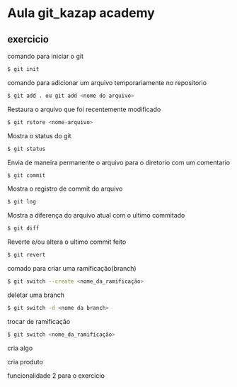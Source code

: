 # Aula git_kazap academy

## exercicio

comando para iniciar o git
```bash
$ git init 
```
comando para adicionar um arquivo temporariamente no repositorio
```bash
$ git add . ou git add <nome do arquivo>
```

Restaura o arquivo que foi recentemente modificado
```bash
$ git rstore <nome-arquivo>
```
Mostra o status do git
```bash 
$ git status
```

Envia de maneira permanente o arquivo para o diretorio com um comentario
```bash
$ git commit
```
Mostra o registro de commit do arquivo
```bash
$ git log
```

Mostra a diferença do arquivo atual com o ultimo commitado
```bash
$ git diff
```

Reverte e/ou altera o ultimo commit feito 
```bash
$ git revert
```
comado para criar uma ramificação(branch)
```bash
$ git switch --create <nome_da_ramificação>
```

deletar uma branch
```bash
$ git switch -d <nome da branch>
```

trocar de ramificação
```bash
$ git switch <nome_da_ramificação>
```
cria algo

cria produto

funcionalidade 2 para o exercicio